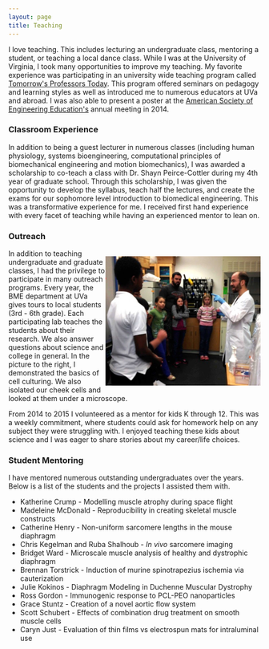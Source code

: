 ```yaml
---
layout: page
title: Teaching
---
```

I love teaching.
This includes lecturing an undergraduate class, mentoring a student, or teaching a local dance class.
While I was at the University of Virginia, I took many opportunities to improve my teaching.
My favorite experience was participating in an university wide teaching program called [Tomorrow's Professors Today](http://cte.virginia.edu/programs/tomorrows-professor-today/).
This program offered seminars on pedagogy and learning styles as well as introduced me to numerous educators at UVa and abroad.
I was also able to present a poster at the [American Society of Engineering Education's](https://www.asee.org/) annual meeting in 2014.

### Classroom Experience

In addition to being a guest lecturer in numerous classes (including human physiology, systems bioengineering, computational principles of biomechanical engineering and motion biomechanics),
I was awarded a scholarship to co-teach a class with Dr. Shayn Peirce-Cottler during my 4th year of graduate school.
Through this scholarship, I was given the opportunity to develop the syllabus, teach half the lectures, and create the exams for our sophomore level introduction to biomedical engineering.
This was a transformative experience for me. 
I received first hand experience with every facet of teaching while having an experienced mentor to lean on.

### Outreach

<p style="float: right;"><img class="margined" src="/images/Kyle_teaching.jpg" width="310px" ></p>
In addition to teaching undergraduate and graduate classes, I had the privilege to participate in many outreach programs.
Every year, the BME department at UVa gives tours to local students (3rd - 6th grade). 
Each participating lab teaches the students about their research.
We also answer questions about science and college in general. 
In the picture to the right, I demonstrated the basics of cell culturing.
We also isolated our cheek cells and looked at them under a microscope.


From 2014 to 2015 I volunteered as a mentor for kids K through 12.
This was a weekly commitment, where students could ask for homework help on any subject they were struggling with.
I enjoyed teaching these kids about science and I was eager to share stories about my career/life choices.

### Student Mentoring

I have mentored numerous outstanding undergraduates over the years. 
Below is a list of the students and the projects I assisted them with.


- Katherine Crump - Modelling muscle atrophy during space flight
- Madeleine McDonald - Reproducibility in creating skeletal muscle constructs
- Catherine Henry - Non-uniform sarcomere lengths in the mouse diaphragm
- Chris Kegelman and Ruba Shalhoub - *In vivo* sarcomere imaging
- Bridget Ward - Microscale muscle analysis of healthy and dystrophic diaphragm
- Brennan Torstrick - Induction of murine spinotrapezius ischemia via cauterization
- Julie Kokinos - Diaphragm Modeling in Duchenne Muscular Dystrophy
- Ross Gordon - Immunogenic response to PCL-PEO nanoparticles
- Grace Stuntz - Creation of a novel aortic flow system
- Scott Schubert - Effects of combination drug treatment on smooth muscle cells
- Caryn Just - Evaluation of thin films vs electrospun mats for intraluminal use